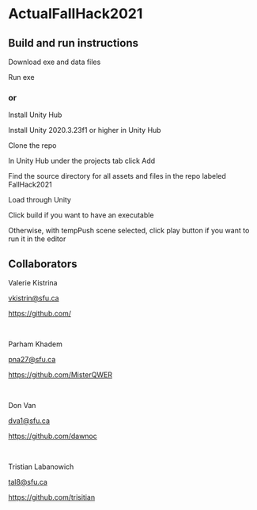 # ActualFallHack2021

## Build and run instructions

Download exe and data files

Run exe

### or

Install Unity Hub

Install Unity 2020.3.23f1 or higher in Unity Hub

Clone the repo

In Unity Hub under the projects tab click Add

Find the source directory for all assets and files in the repo labeled FallHack2021

Load through Unity

Click build if you want to have an executable

Otherwise, with tempPush scene selected, click play button if you want to run it in the editor

## Collaborators

Valerie Kistrina

vkistrin@sfu.ca

https://github.com/

<br />

Parham Khadem

pna27@sfu.ca

https://github.com/MisterQWER

<br />

Don Van

dva1@sfu.ca

https://github.com/dawnoc

<br />

Tristian Labanowich

tal8@sfu.ca

https://github.com/trisitian
